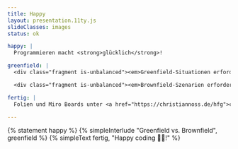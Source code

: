 ```yaml
---
title: Happy
layout: presentation.11ty.js
slideClasses: images
status: ok

happy: |
  Programmieren macht <strong>glücklich</strong>!

greenfield: |
  <div class="fragment is-unbalanced"><em>Greenfield-Situationen erfordern</em> experimentelles Denken, Eigeninitiative und die Fähigkeit, durch Machen zu lernen: Creative Coding, Entwurfsprojekte</div>

  <div class="fragment is-unbalanced"><em>Brownfield-Szenarien erfordern</em> kritischen, verantwortungsvollen, integrativen und nachhaltigen Umgang mit Technologie: Redesign-Projekte, Interface & Code-Refactoring</div>

fertig: |
  Folien und Miro Boards unter <a href="https://christiannoss.de/hfg">christiannoss.de/hfg</a>

---
```


{% statement happy %}
{% simpleInterlude "Greenfield vs. Brownfield", greenfield %}
{% simpleText fertig, "Happy coding 🕺🏼!" %}